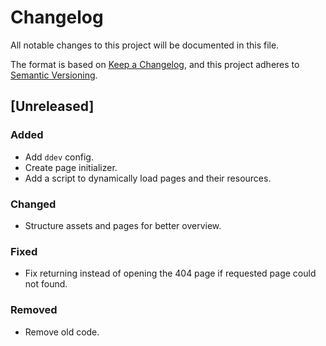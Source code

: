 # Changelog
All notable changes to this project will be documented in this file.

The format is based on [Keep a Changelog](https://keepachangelog.com/en/1.0.0/),
and this project adheres to [Semantic Versioning](https://semver.org/spec/v2.0.0.html).

## [Unreleased]
### Added
* Add `ddev` config.
* Create page initializer.
* Add a script to dynamically load pages and their resources.

### Changed
* Structure assets and pages for better overview.

### Fixed
* Fix returning instead of opening the 404 page if requested page could not found.

### Removed
* Remove old code.

<!-- [Unreleased]: https://github.com/NoelClick/wp-bnb/compare/v0.1.0...HEAD -->
<!-- [0.1.0]: https://github.com/NoelClick/wp-bnb/releases/tag/v0.1.0 -->

